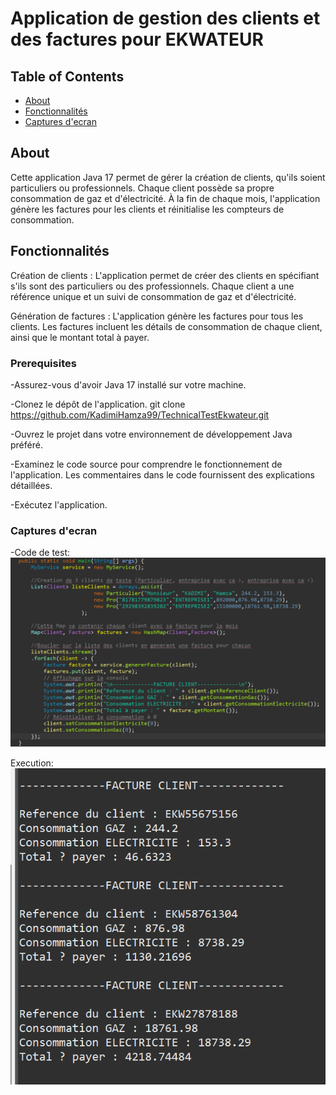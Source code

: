 # Application de gestion des clients et des factures pour EKWATEUR

## Table of Contents

- [About](#about)
- [Fonctionnalités](#fonctionnalités)
- [Captures d'ecran](#captures)

## About <a name = "about"></a>

Cette application Java 17 permet de gérer la création de clients, qu'ils soient particuliers ou professionnels. Chaque client possède sa propre consommation de gaz et d'électricité. À la fin de chaque mois, l'application génère les factures pour les clients et réinitialise les compteurs de consommation.

## Fonctionnalités <a name = "fonctionnalités"></a>

Création de clients : L'application permet de créer des clients en spécifiant s'ils sont des particuliers ou des professionnels. Chaque client a une référence unique et un suivi de consommation de gaz et d'électricité.

Génération de factures : L'application génère les factures pour tous les clients. Les factures incluent les détails de consommation de chaque client, ainsi que le montant total à payer.

### Prerequisites

-Assurez-vous d'avoir Java 17 installé sur votre machine.

-Clonez le dépôt de l'application.
git clone https://github.com/KadimiHamza99/TechnicalTestEkwateur.git

-Ouvrez le projet dans votre environnement de développement Java préféré.

-Examinez le code source pour comprendre le fonctionnement de l'application. Les commentaires dans le code fournissent des explications détaillées.

-Exécutez l'application.

### Captures d'ecran <a name = "captures"></a>

-Code de test:
![Code de test](TEST.png)

Execution:
![Execution](Execution.png)
